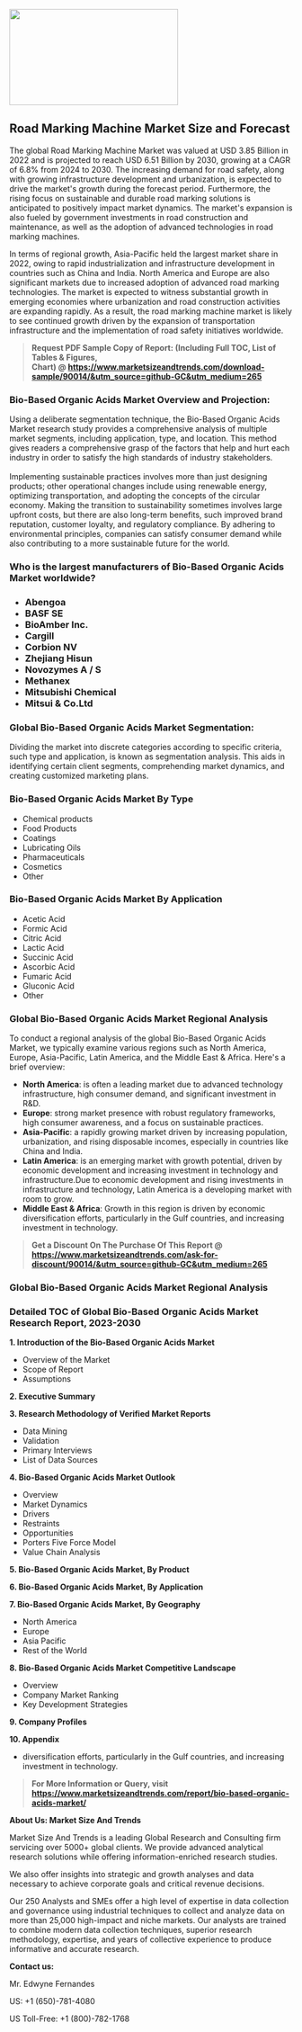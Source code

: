 <p><img class="alignnone size-medium wp-image-20088" src="https://ffe5etoiles.com/wp-content/uploads/2024/12/MST1-300x171.png" alt="" width="300" height="171" /></p><h2>Road Marking Machine Market Size and Forecast</h2><p>The global Road Marking Machine Market was valued at USD 3.85 Billion in 2022 and is projected to reach USD 6.51 Billion by 2030, growing at a CAGR of 6.8% from 2024 to 2030. The increasing demand for road safety, along with growing infrastructure development and urbanization, is expected to drive the market's growth during the forecast period. Furthermore, the rising focus on sustainable and durable road marking solutions is anticipated to positively impact market dynamics. The market's expansion is also fueled by government investments in road construction and maintenance, as well as the adoption of advanced technologies in road marking machines.</p><p>In terms of regional growth, Asia-Pacific held the largest market share in 2022, owing to rapid industrialization and infrastructure development in countries such as China and India. North America and Europe are also significant markets due to increased adoption of advanced road marking technologies. The market is expected to witness substantial growth in emerging economies where urbanization and road construction activities are expanding rapidly. As a result, the road marking machine market is likely to see continued growth driven by the expansion of transportation infrastructure and the implementation of road safety initiatives worldwide.</p></p><blockquote id="" class=""><strong>Request PDF Sample Copy of Report: (Including Full TOC, List of Tables &amp; Figures, Chart)&nbsp;@&nbsp;<strong><a href="https://www.marketsizeandtrends.com/download-sample/90014/&utm_source=github-GC&utm_medium=265" target="_blank">https://www.marketsizeandtrends.com/download-sample/90014/&utm_source=github-GC&utm_medium=265</a></strong></strong></blockquote><h3 id="" class="">Bio-Based Organic Acids Market&nbsp;Overview and Projection:</h3><p id="" class="">Using a deliberate segmentation technique, the Bio-Based Organic Acids Market research study provides a comprehensive analysis of multiple market segments, including application, type, and location. This method gives readers a comprehensive grasp of the factors that help and hurt each industry in order to satisfy the high standards of industry stakeholders. <br /> <br />Implementing sustainable practices involves more than just designing products; other operational changes include using renewable energy, optimizing transportation, and adopting the concepts of the circular economy. Making the transition to sustainability sometimes involves large upfront costs, but there are also long-term benefits, such improved brand reputation, customer loyalty, and regulatory compliance. By adhering to environmental principles, companies can satisfy consumer demand while also contributing to a more sustainable future for the world.</p><h3 id="" class="">Who is the largest manufacturers of&nbsp;Bio-Based Organic Acids Market worldwide?</h3><h3 class=""><p><ul><li>Abengoa </li><li> BASF SE </li><li> BioAmber Inc. </li><li> Cargill </li><li> Corbion NV </li><li> Zhejiang Hisun </li><li> Novozymes A / S </li><li> Methanex </li><li> Mitsubishi Chemical </li><li> Mitsui & Co.Ltd</li></ul></p></h3><h3 id="" class="">Global&nbsp;Bio-Based Organic Acids Market Segmentation:</h3><p id="" class="">Dividing the market into discrete categories according to specific criteria, such type and application, is known as segmentation analysis. This aids in identifying certain client segments, comprehending market dynamics, and creating customized marketing plans.</p><h3 id="" class="">Bio-Based Organic Acids Market&nbsp;By Type</h3><p><p><ul><li>Chemical products </li><li> Food Products </li><li> Coatings </li><li> Lubricating Oils </li><li> Pharmaceuticals </li><li> Cosmetics </li><li> Other</p></li></ul></p></p><h3 id="" class="">Bio-Based Organic Acids Market&nbsp;By Application</h3><p class=""><p><ul><li>Acetic Acid </li><li> Formic Acid </li><li> Citric Acid </li><li> Lactic Acid </li><li> Succinic Acid </li><li> Ascorbic Acid </li><li> Fumaric Acid </li><li> Gluconic Acid </li><li> Other</li></ul></p></p><h3 id="" class="">Global Bio-Based Organic Acids Market Regional Analysis</h3><p id="" class="">To conduct a regional analysis of the global Bio-Based Organic Acids Market, we typically examine various regions such as North America, Europe, Asia-Pacific, Latin America, and the Middle East &amp; Africa. Here's a brief overview:</p><ul><li><strong>North America</strong>: is often a leading market due to advanced technology infrastructure, high consumer demand, and significant investment in R&amp;D.</li><li><strong>Europe</strong>: strong market presence with robust regulatory frameworks, high consumer awareness, and a focus on sustainable practices.</li><li><strong>Asia-Pacific</strong>: a rapidly growing market driven by increasing population, urbanization, and rising disposable incomes, especially in countries like China and India.</li><li><strong>Latin America</strong>: is an emerging market with growth potential, driven by economic development and increasing investment in technology and infrastructure.Due to economic development and rising investments in infrastructure and technology, Latin America is a developing market with room to grow.</li><li><strong>Middle East &amp; Africa</strong>: Growth in this region is driven by economic diversification efforts, particularly in the Gulf countries, and increasing investment in technology.</li></ul><blockquote id="" class=""><strong>Get a Discount On The Purchase Of This Report @ <strong><a href="https://www.marketsizeandtrends.com/ask-for-discount/90014/&utm_source=github-GC&utm_medium=265" target="_blank">https://www.marketsizeandtrends.com/ask-for-discount/90014/&utm_source=github-GC&utm_medium=265</a></strong></strong></blockquote><h3 id="" class="">Global Bio-Based Organic Acids Market Regional Analysis</h3><h3 id="" class="">Detailed TOC of Global Bio-Based Organic Acids Market Research Report, 2023-2030</h3><p id="" class=""><strong>1. Introduction of the Bio-Based Organic Acids Market</strong></p><ul><li>Overview of the Market</li><li>Scope of Report</li><li>Assumptions</li></ul><p id="" class=""><strong>2. Executive Summary</strong></p><p id="" class=""><strong>3. Research Methodology of Verified Market Reports</strong></p><ul><li>Data Mining</li><li>Validation</li><li>Primary Interviews</li><li>List of Data Sources</li></ul><p id="" class=""><strong>4. Bio-Based Organic Acids Market Outlook</strong></p><ul><li>Overview</li><li>Market Dynamics</li><li>Drivers</li><li>Restraints</li><li>Opportunities</li><li>Porters Five Force Model</li><li>Value Chain Analysis</li></ul><p id="" class=""><strong>5. Bio-Based Organic Acids Market, By Product</strong></p><p id="" class=""><strong>6. Bio-Based Organic Acids Market, By Application</strong></p><p id="" class=""><strong>7. Bio-Based Organic Acids Market, By Geography</strong></p><ul><li>North America</li><li>Europe</li><li>Asia Pacific</li><li>Rest of the World</li></ul><p id="" class=""><strong>8. Bio-Based Organic Acids Market Competitive Landscape</strong></p><ul><li>Overview</li><li>Company Market Ranking</li><li>Key Development Strategies</li></ul><p id="" class=""><strong>9. Company Profiles</strong></p><p id="" class=""><strong>10. Appendix</strong></p><ul><li>diversification efforts, particularly in the Gulf countries, and increasing investment in technology.</li></ul><blockquote id="" class=""><strong>For More Information or Query, visit <strong><strong><a href="https://www.marketsizeandtrends.com/report/bio-based-organic-acids-market/" target="_blank">https://www.marketsizeandtrends.com/report/bio-based-organic-acids-market/</a></strong></strong></strong></blockquote><p id="" class=""><strong>About Us: Market Size And Trends</strong></p><p id="" class="">Market Size And Trends is a leading Global Research and Consulting firm servicing over 5000+ global clients. We provide advanced analytical research solutions while offering information-enriched research studies.</p><p id="" class="">We also offer insights into strategic and growth analyses and data necessary to achieve corporate goals and critical revenue decisions.</p><p id="" class="">Our 250 Analysts and SMEs offer a high level of expertise in data collection and governance using industrial techniques to collect and analyze data on more than 25,000 high-impact and niche markets. Our analysts are trained to combine modern data collection techniques, superior research methodology, expertise, and years of collective experience to produce informative and accurate research.</p><p id="" class=""><strong>Contact us:</strong></p><p id="" class="">Mr. Edwyne Fernandes</p><p id="" class="">US: +1 (650)-781-4080</p><p id="" class="">US Toll-Free: +1 (800)-782-1768</p>
